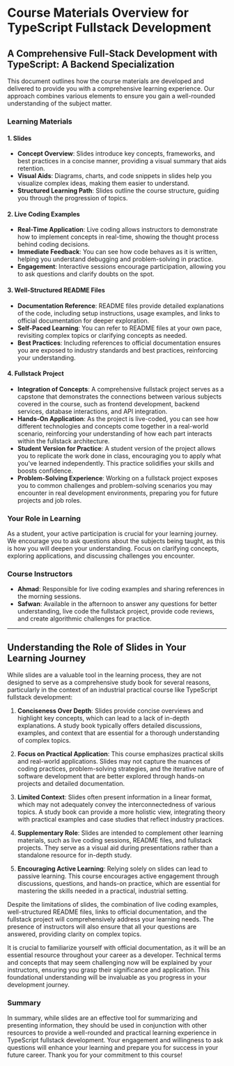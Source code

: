 # Course Materials Overview for TypeScript Fullstack Development

## A Comprehensive Full-Stack Development with TypeScript: A Backend Specialization

This document outlines how the course materials are developed and delivered to provide you with a comprehensive learning experience. Our approach combines various elements to ensure you gain a well-rounded understanding of the subject matter.

### Learning Materials

#### 1. Slides
- **Concept Overview**: Slides introduce key concepts, frameworks, and best practices in a concise manner, providing a visual summary that aids retention.
- **Visual Aids**: Diagrams, charts, and code snippets in slides help you visualize complex ideas, making them easier to understand.
- **Structured Learning Path**: Slides outline the course structure, guiding you through the progression of topics.

#### 2. Live Coding Examples
- **Real-Time Application**: Live coding allows instructors to demonstrate how to implement concepts in real-time, showing the thought process behind coding decisions.
- **Immediate Feedback**: You can see how code behaves as it is written, helping you understand debugging and problem-solving in practice.
- **Engagement**: Interactive sessions encourage participation, allowing you to ask questions and clarify doubts on the spot.

#### 3. Well-Structured README Files
- **Documentation Reference**: README files provide detailed explanations of the code, including setup instructions, usage examples, and links to official documentation for deeper exploration.
- **Self-Paced Learning**: You can refer to README files at your own pace, revisiting complex topics or clarifying concepts as needed.
- **Best Practices**: Including references to official documentation ensures you are exposed to industry standards and best practices, reinforcing your understanding.

#### 4. Fullstack Project
- **Integration of Concepts**: A comprehensive fullstack project serves as a capstone that demonstrates the connections between various subjects covered in the course, such as frontend development, backend services, database interactions, and API integration.
- **Hands-On Application**: As the project is live-coded, you can see how different technologies and concepts come together in a real-world scenario, reinforcing your understanding of how each part interacts within the fullstack architecture.
- **Student Version for Practice**: A student version of the project allows you to replicate the work done in class, encouraging you to apply what you've learned independently. This practice solidifies your skills and boosts confidence.
- **Problem-Solving Experience**: Working on a fullstack project exposes you to common challenges and problem-solving scenarios you may encounter in real development environments, preparing you for future projects and job roles.

### Your Role in Learning

As a student, your active participation is crucial for your learning journey. We encourage you to ask questions about the subjects being taught, as this is how you will deepen your understanding. Focus on clarifying concepts, exploring applications, and discussing challenges you encounter.

### Course Instructors
- **Ahmad**: Responsible for live coding examples and sharing references in the morning sessions.
- **Safwan**: Available in the afternoon to answer any questions for better understanding, live code the fullstack project, provide code reviews, and create algorithmic challenges for practice.

---

## Understanding the Role of Slides in Your Learning Journey

While slides are a valuable tool in the learning process, they are not designed to serve as a comprehensive study book for several reasons, particularly in the context of an industrial practical course like TypeScript fullstack development:

1. **Conciseness Over Depth**: Slides provide concise overviews and highlight key concepts, which can lead to a lack of in-depth explanations. A study book typically offers detailed discussions, examples, and context that are essential for a thorough understanding of complex topics.

2. **Focus on Practical Application**: This course emphasizes practical skills and real-world applications. Slides may not capture the nuances of coding practices, problem-solving strategies, and the iterative nature of software development that are better explored through hands-on projects and detailed documentation.

3. **Limited Context**: Slides often present information in a linear format, which may not adequately convey the interconnectedness of various topics. A study book can provide a more holistic view, integrating theory with practical examples and case studies that reflect industry practices.

4. **Supplementary Role**: Slides are intended to complement other learning materials, such as live coding sessions, README files, and fullstack projects. They serve as a visual aid during presentations rather than a standalone resource for in-depth study.

5. **Encouraging Active Learning**: Relying solely on slides can lead to passive learning. This course encourages active engagement through discussions, questions, and hands-on practice, which are essential for mastering the skills needed in a practical, industrial setting.

Despite the limitations of slides, the combination of live coding examples, well-structured README files, links to official documentation, and the fullstack project will comprehensively address your learning needs. The presence of instructors will also ensure that all your questions are answered, providing clarity on complex topics.

It is crucial to familiarize yourself with official documentation, as it will be an essential resource throughout your career as a developer. Technical terms and concepts that may seem challenging now will be explained by your instructors, ensuring you grasp their significance and application. This foundational understanding will be invaluable as you progress in your development journey.

### Summary
In summary, while slides are an effective tool for summarizing and presenting information, they should be used in conjunction with other resources to provide a well-rounded and practical learning experience in TypeScript fullstack development. Your engagement and willingness to ask questions will enhance your learning and prepare you for success in your future career. Thank you for your commitment to this course!
